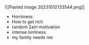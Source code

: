 ![[Pasted image 20231012133544.png]]

- Horniness
- How to get rich
- random 2am motivation
- intense lonliness
- my family needs me